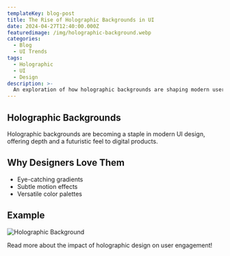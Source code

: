 ```yaml
---
templateKey: blog-post
title: The Rise of Holographic Backgrounds in UI
date: 2024-04-27T12:40:00.000Z
featuredimage: /img/holographic-background.webp
categories:
  - Blog
  - UI Trends
tags:
  - Holographic
  - UI
  - Design
description: >-
  An exploration of how holographic backgrounds are shaping modern user interfaces and digital experiences.
---
```

## Holographic Backgrounds

Holographic backgrounds are becoming a staple in modern UI design, offering depth and a futuristic feel to digital products.

## Why Designers Love Them

- Eye-catching gradients
- Subtle motion effects
- Versatile color palettes

## Example

![Holographic Background](../../static/img/holographic-background.webp)

Read more about the impact of holographic design on user engagement! 